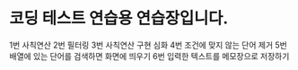 # 코딩 테스트 연습용 연습장입니다.

1번 사칙연산
2번 필터링
3번 사칙연산 구현 심화
4번 조건에 맞지 않는 단어 제거
5번 배열에 있는 단어를 검색하면 화면에 띄우기
6번 입력한 텍스트를 메모장으로 저장하기
